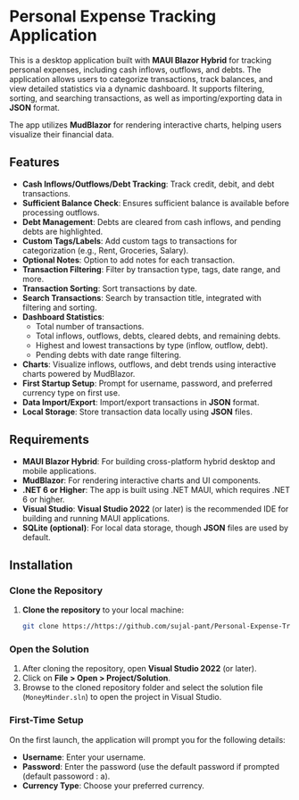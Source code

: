 # Personal Expense Tracking Application

This is a  desktop application built with **MAUI Blazor Hybrid** for tracking personal expenses, including cash inflows, outflows, and debts. The application allows users to categorize transactions, track balances, and view detailed statistics via a dynamic dashboard. It supports filtering, sorting, and searching transactions, as well as importing/exporting data in **JSON** format.

The app utilizes **MudBlazor** for rendering interactive charts, helping users visualize their financial data.

## Features

- **Cash Inflows/Outflows/Debt Tracking**: Track credit, debit, and debt transactions.
- **Sufficient Balance Check**: Ensures sufficient balance is available before processing outflows.
- **Debt Management**: Debts are cleared from cash inflows, and pending debts are highlighted.
- **Custom Tags/Labels**: Add custom tags to transactions for categorization (e.g., Rent, Groceries, Salary).
- **Optional Notes**: Option to add notes for each transaction.
- **Transaction Filtering**: Filter by transaction type, tags, date range, and more.
- **Transaction Sorting**: Sort transactions by date.
- **Search Transactions**: Search by transaction title, integrated with filtering and sorting.
- **Dashboard Statistics**:
  - Total number of transactions.
  - Total inflows, outflows, debts, cleared debts, and remaining debts.
  - Highest and lowest transactions by type (inflow, outflow, debt).
  - Pending debts with date range filtering.
- **Charts**: Visualize inflows, outflows, and debt trends using interactive charts powered by MudBlazor.
- **First Startup Setup**: Prompt for username, password, and preferred currency type on first use.
- **Data Import/Export**: Import/export transactions in **JSON** format.
- **Local Storage**: Store transaction data locally using **JSON** files.

## Requirements

- **MAUI Blazor Hybrid**: For building cross-platform hybrid desktop and mobile applications.
- **MudBlazor**: For rendering interactive charts and UI components.
- **.NET 6 or Higher**: The app is built using .NET MAUI, which requires .NET 6 or higher.
- **Visual Studio**: **Visual Studio 2022** (or later) is the recommended IDE for building and running MAUI applications.
- **SQLite (optional)**: For local data storage, though **JSON** files are used by default.

## Installation

### Clone the Repository

1. **Clone the repository** to your local machine:

   ```bash
   git clone https://https://github.com/sujal-pant/Personal-Expense-Tracking-Application-MoneyMinder.git

### Open the Solution

1. After cloning the repository, open **Visual Studio 2022** (or later).
2. Click on **File > Open > Project/Solution**.
3. Browse to the cloned repository folder and select the solution file (`MoneyMinder.sln`) to open the project in Visual Studio.

### First-Time Setup

On the first launch, the application will prompt you for the following details:
- **Username**: Enter your username.
- **Password**: Enter the password (use the default password if prompted (default passoword : a).
- **Currency Type**: Choose your preferred currency.
